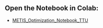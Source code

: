 ## Open the Notebook in Colab:
* [METIS_Optimization_Notebook_TTU](https://colab.research.google.com/github/amirpandi/METIS/blob/main/Examples/TTU/Code/METIS_Optimization_Notebook_TTU.ipynb)